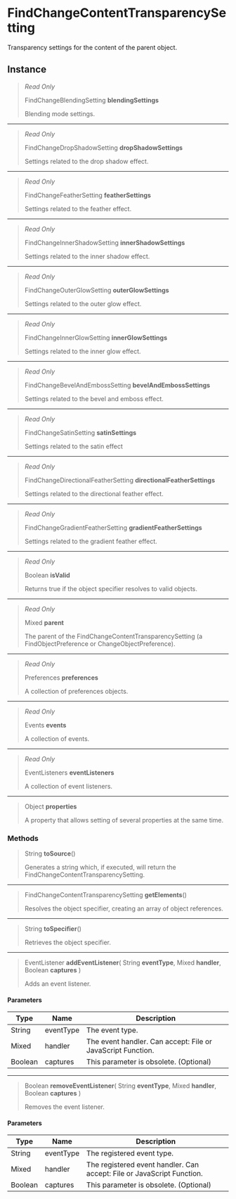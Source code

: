 # FindChangeContentTransparencySetting
Transparency settings for the content of the parent object.

## Instance
> *Read Only* 
> 
> FindChangeBlendingSetting **blendingSettings** 
>
> Blending mode settings.
*** 
> *Read Only* 
> 
> FindChangeDropShadowSetting **dropShadowSettings** 
>
> Settings related to the drop shadow effect.
*** 
> *Read Only* 
> 
> FindChangeFeatherSetting **featherSettings** 
>
> Settings related to the feather effect.
*** 
> *Read Only* 
> 
> FindChangeInnerShadowSetting **innerShadowSettings** 
>
> Settings related to the inner shadow effect.
*** 
> *Read Only* 
> 
> FindChangeOuterGlowSetting **outerGlowSettings** 
>
> Settings related to the outer glow effect.
*** 
> *Read Only* 
> 
> FindChangeInnerGlowSetting **innerGlowSettings** 
>
> Settings related to the inner glow effect.
*** 
> *Read Only* 
> 
> FindChangeBevelAndEmbossSetting **bevelAndEmbossSettings** 
>
> Settings related to the bevel and emboss effect.
*** 
> *Read Only* 
> 
> FindChangeSatinSetting **satinSettings** 
>
> Settings related to the satin effect
*** 
> *Read Only* 
> 
> FindChangeDirectionalFeatherSetting **directionalFeatherSettings** 
>
> Settings related to the directional feather effect.
*** 
> *Read Only* 
> 
> FindChangeGradientFeatherSetting **gradientFeatherSettings** 
>
> Settings related to the gradient feather effect.
*** 
> *Read Only* 
> 
> Boolean **isValid** 
>
> Returns true if the object specifier resolves to valid objects.
*** 
> *Read Only* 
> 
> Mixed **parent** 
>
> The parent of the FindChangeContentTransparencySetting (a FindObjectPreference or ChangeObjectPreference).
*** 
> *Read Only* 
> 
> Preferences **preferences** 
>
> A collection of preferences objects.
*** 
> *Read Only* 
> 
> Events **events** 
>
> A collection of events.
*** 
> *Read Only* 
> 
> EventListeners **eventListeners** 
>
> A collection of event listeners.
*** 
> Object **properties** 
>
> A property that allows setting of several properties at the same time.

### Methods
> String **toSource**()
> 
> Generates a string which, if executed, will return the FindChangeContentTransparencySetting.
*** 
> FindChangeContentTransparencySetting **getElements**()
> 
> Resolves the object specifier, creating an array of object references.
*** 
> String **toSpecifier**()
> 
> Retrieves the object specifier.
*** 
> EventListener **addEventListener**( String **eventType**, Mixed **handler**, Boolean **captures** )
> 
> Adds an event listener.
#### Parameters
| Type | Name | Description |
|---|---|---|
| String | eventType | The event type. |
| Mixed | handler | The event handler. Can accept: File or JavaScript Function. |
| Boolean | captures | This parameter is obsolete. (Optional) |

*** 
> Boolean **removeEventListener**( String **eventType**, Mixed **handler**, Boolean **captures** )
> 
> Removes the event listener.
#### Parameters
| Type | Name | Description |
|---|---|---|
| String | eventType | The registered event type. |
| Mixed | handler | The registered event handler. Can accept: File or JavaScript Function. |
| Boolean | captures | This parameter is obsolete. (Optional) |


